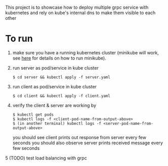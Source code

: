 This project is to showcase how to deploy multiple grpc service with kubernetes and rely on kube's internal dns to make them visible to each other

# To run

1. make sure you have a running kubernetes cluster (minikube will work, see [here](https://kubernetes.io/docs/tutorials/hello-minikube/) for details on how to run minikube).

2. run server as pod/service in kube cluster

   ```
   $ cd server && kubectl apply -f server.yaml
   ```

3. run client as pod/service in kube cluster

   ```
   $ cd client && kubectl apply -f client.yaml
   ```

4. verify the client & server are working by

   ```
   $ kubectl get pods
   $ kubectl logs -f <client-pod-name-from-output-above>
   $ (in another terminal) kubectl logs -f <server-pod-name-from-output-above>
   ```

   you should see client prints out response from server every few seconds
   you should also observe server prints received message every few seconds

5 (TODO) test load balancing with grpc
